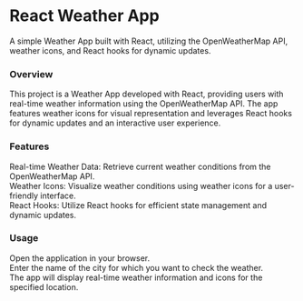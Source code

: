 <h1>React Weather App</h1>
A simple Weather App built with React, utilizing the OpenWeatherMap API, weather icons, and React hooks for dynamic updates. </br>

<h3>Overview</h3>
This project is a Weather App developed with React, providing users with real-time weather information using the OpenWeatherMap API. The app features weather icons for visual representation and leverages React hooks for dynamic updates and an interactive user experience. </br>

<h3>Features</h3>
Real-time Weather Data: Retrieve current weather conditions from the OpenWeatherMap API. </br>
Weather Icons: Visualize weather conditions using weather icons for a user-friendly interface. </br>
React Hooks: Utilize React hooks for efficient state management and dynamic updates. </br>

<h3>Usage</h3>
Open the application in your browser. </br>
Enter the name of the city for which you want to check the weather.  </br>
The app will display real-time weather information and icons for the specified location.  </br>
